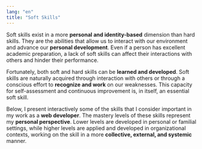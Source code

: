 ```yaml
---
lang: "en"
title: "Soft Skills"
---
```


Soft skills exist in a more **personal and identity-based** dimension than hard skills. They are the abilities that allow us to interact with our environment and advance our **personal development**. Even if a person has excellent academic preparation, a lack of soft skills can affect their interactions with others and hinder their performance.

Fortunately, both soft and hard skills can be **learned and developed**. Soft skills are naturally acquired through interaction with others or through a conscious effort to **recognize and work** on our weaknesses. This capacity for self-assessment and continuous improvement is, in itself, an essential soft skill.

Below, I present interactively some of the skills that I consider important in my work as a **web developer**. The mastery levels of these skills represent my **personal perspective**. Lower levels are developed in personal or familial settings, while higher levels are applied and developed in organizational contexts, working on the skill in a more **collective, external, and systemic** manner.